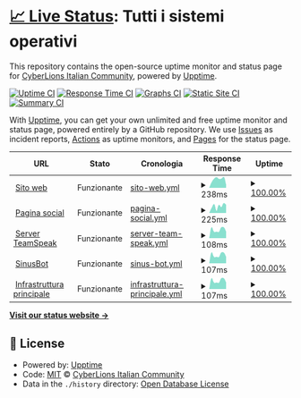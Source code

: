 # [📈 Live Status](https://CyberLions-Italian-Community.github.io/status): <!--live status--> **Tutti i sistemi operativi**

This repository contains the open-source uptime monitor and status page for [CyberLions Italian Community](https://cyberlions-ita.eu/), powered by [Upptime](https://github.com/upptime/upptime).

[![Uptime CI](https://github.com/CyberLions-Italian-Community/status/workflows/Uptime%20CI/badge.svg)](https://github.com/CyberLions-Italian-Community/status/actions?query=workflow%3A%22Uptime+CI%22)
[![Response Time CI](https://github.com/CyberLions-Italian-Community/status/workflows/Response%20Time%20CI/badge.svg)](https://github.com/CyberLions-Italian-Community/status/actions?query=workflow%3A%22Response+Time+CI%22)
[![Graphs CI](https://github.com/CyberLions-Italian-Community/status/workflows/Graphs%20CI/badge.svg)](https://github.com/CyberLions-Italian-Community/status/actions?query=workflow%3A%22Graphs+CI%22)
[![Static Site CI](https://github.com/CyberLions-Italian-Community/status/workflows/Static%20Site%20CI/badge.svg)](https://github.com/CyberLions-Italian-Community/status/actions?query=workflow%3A%22Static+Site+CI%22)
[![Summary CI](https://github.com/CyberLions-Italian-Community/status/workflows/Summary%20CI/badge.svg)](https://github.com/CyberLions-Italian-Community/status/actions?query=workflow%3A%22Summary+CI%22)

With [Upptime](https://upptime.js.org), you can get your own unlimited and free uptime monitor and status page, powered entirely by a GitHub repository. We use [Issues](https://github.com/CyberLions-Italian-Community/status/issues) as incident reports, [Actions](https://github.com/CyberLions-Italian-Community/status/actions) as uptime monitors, and [Pages](https://CyberLions-Italian-Community.github.io/status) for the status page.

<!--start: status pages-->
<!-- This summary is generated by Upptime (https://github.com/upptime/upptime) -->
<!-- Do not edit this manually, your changes will be overwritten -->
<!-- prettier-ignore -->
| URL | Stato | Cronologia | Response Time | Uptime |
| --- | ------ | ------- | ------------- | ------ |
| <img alt="" src="https://icons.duckduckgo.com/ip3/cyberlions-ita.eu.ico" height="13"> [Sito web](https://cyberlions-ita.eu) | Funzionante | [sito-web.yml](https://github.com/CyberLions-Italian-Community/status/commits/HEAD/history/sito-web.yml) | <details><summary><img alt="Grafico del tempo di risposta" src="./graphs/sito-web/response-time-week.png" height="20"> 238ms</summary><br><a href="https://status.cyberlions-ita.eu/history/sito-web"><img alt="Response time 175" src="https://img.shields.io/endpoint?url=https%3A%2F%2Fraw.githubusercontent.com%2FCyberLions-Italian-Community%2Fstatus%2FHEAD%2Fapi%2Fsito-web%2Fresponse-time.json"></a><br><a href="https://status.cyberlions-ita.eu/history/sito-web"><img alt="Tempo di risposta (24 ore) 67" src="https://img.shields.io/endpoint?url=https%3A%2F%2Fraw.githubusercontent.com%2FCyberLions-Italian-Community%2Fstatus%2FHEAD%2Fapi%2Fsito-web%2Fresponse-time-day.json"></a><br><a href="https://status.cyberlions-ita.eu/history/sito-web"><img alt="Tempo di risposta (7 giorni) 238" src="https://img.shields.io/endpoint?url=https%3A%2F%2Fraw.githubusercontent.com%2FCyberLions-Italian-Community%2Fstatus%2FHEAD%2Fapi%2Fsito-web%2Fresponse-time-week.json"></a><br><a href="https://status.cyberlions-ita.eu/history/sito-web"><img alt="Tempo di risposta (30 giorni) 240" src="https://img.shields.io/endpoint?url=https%3A%2F%2Fraw.githubusercontent.com%2FCyberLions-Italian-Community%2Fstatus%2FHEAD%2Fapi%2Fsito-web%2Fresponse-time-month.json"></a><br><a href="https://status.cyberlions-ita.eu/history/sito-web"><img alt="Tempo di risposta (1 anno) 175" src="https://img.shields.io/endpoint?url=https%3A%2F%2Fraw.githubusercontent.com%2FCyberLions-Italian-Community%2Fstatus%2FHEAD%2Fapi%2Fsito-web%2Fresponse-time-year.json"></a></details> | <details><summary><a href="https://status.cyberlions-ita.eu/history/sito-web">100.00%</a></summary><a href="https://status.cyberlions-ita.eu/history/sito-web"><img alt="All-time uptime 100.00%" src="https://img.shields.io/endpoint?url=https%3A%2F%2Fraw.githubusercontent.com%2FCyberLions-Italian-Community%2Fstatus%2FHEAD%2Fapi%2Fsito-web%2Fuptime.json"></a><br><a href="https://status.cyberlions-ita.eu/history/sito-web"><img alt="Tempo di attività (24 ore) 100.00%" src="https://img.shields.io/endpoint?url=https%3A%2F%2Fraw.githubusercontent.com%2FCyberLions-Italian-Community%2Fstatus%2FHEAD%2Fapi%2Fsito-web%2Fuptime-day.json"></a><br><a href="https://status.cyberlions-ita.eu/history/sito-web"><img alt="Tempo di attività (7 giorni) 100.00%" src="https://img.shields.io/endpoint?url=https%3A%2F%2Fraw.githubusercontent.com%2FCyberLions-Italian-Community%2Fstatus%2FHEAD%2Fapi%2Fsito-web%2Fuptime-week.json"></a><br><a href="https://status.cyberlions-ita.eu/history/sito-web"><img alt="Tempo di attività (30 giorni) 100.00%" src="https://img.shields.io/endpoint?url=https%3A%2F%2Fraw.githubusercontent.com%2FCyberLions-Italian-Community%2Fstatus%2FHEAD%2Fapi%2Fsito-web%2Fuptime-month.json"></a><br><a href="https://status.cyberlions-ita.eu/history/sito-web"><img alt="Tempo di attività (1 anno) 100.00%" src="https://img.shields.io/endpoint?url=https%3A%2F%2Fraw.githubusercontent.com%2FCyberLions-Italian-Community%2Fstatus%2FHEAD%2Fapi%2Fsito-web%2Fuptime-year.json"></a></details>
| <img alt="" src="https://icons.duckduckgo.com/ip3/social.cyberlions-ita.eu.ico" height="13"> [Pagina social](https://social.cyberlions-ita.eu) | Funzionante | [pagina-social.yml](https://github.com/CyberLions-Italian-Community/status/commits/HEAD/history/pagina-social.yml) | <details><summary><img alt="Grafico del tempo di risposta" src="./graphs/pagina-social/response-time-week.png" height="20"> 225ms</summary><br><a href="https://status.cyberlions-ita.eu/history/pagina-social"><img alt="Response time 176" src="https://img.shields.io/endpoint?url=https%3A%2F%2Fraw.githubusercontent.com%2FCyberLions-Italian-Community%2Fstatus%2FHEAD%2Fapi%2Fpagina-social%2Fresponse-time.json"></a><br><a href="https://status.cyberlions-ita.eu/history/pagina-social"><img alt="Tempo di risposta (24 ore) 252" src="https://img.shields.io/endpoint?url=https%3A%2F%2Fraw.githubusercontent.com%2FCyberLions-Italian-Community%2Fstatus%2FHEAD%2Fapi%2Fpagina-social%2Fresponse-time-day.json"></a><br><a href="https://status.cyberlions-ita.eu/history/pagina-social"><img alt="Tempo di risposta (7 giorni) 225" src="https://img.shields.io/endpoint?url=https%3A%2F%2Fraw.githubusercontent.com%2FCyberLions-Italian-Community%2Fstatus%2FHEAD%2Fapi%2Fpagina-social%2Fresponse-time-week.json"></a><br><a href="https://status.cyberlions-ita.eu/history/pagina-social"><img alt="Tempo di risposta (30 giorni) 221" src="https://img.shields.io/endpoint?url=https%3A%2F%2Fraw.githubusercontent.com%2FCyberLions-Italian-Community%2Fstatus%2FHEAD%2Fapi%2Fpagina-social%2Fresponse-time-month.json"></a><br><a href="https://status.cyberlions-ita.eu/history/pagina-social"><img alt="Tempo di risposta (1 anno) 176" src="https://img.shields.io/endpoint?url=https%3A%2F%2Fraw.githubusercontent.com%2FCyberLions-Italian-Community%2Fstatus%2FHEAD%2Fapi%2Fpagina-social%2Fresponse-time-year.json"></a></details> | <details><summary><a href="https://status.cyberlions-ita.eu/history/pagina-social">100.00%</a></summary><a href="https://status.cyberlions-ita.eu/history/pagina-social"><img alt="All-time uptime 100.00%" src="https://img.shields.io/endpoint?url=https%3A%2F%2Fraw.githubusercontent.com%2FCyberLions-Italian-Community%2Fstatus%2FHEAD%2Fapi%2Fpagina-social%2Fuptime.json"></a><br><a href="https://status.cyberlions-ita.eu/history/pagina-social"><img alt="Tempo di attività (24 ore) 100.00%" src="https://img.shields.io/endpoint?url=https%3A%2F%2Fraw.githubusercontent.com%2FCyberLions-Italian-Community%2Fstatus%2FHEAD%2Fapi%2Fpagina-social%2Fuptime-day.json"></a><br><a href="https://status.cyberlions-ita.eu/history/pagina-social"><img alt="Tempo di attività (7 giorni) 100.00%" src="https://img.shields.io/endpoint?url=https%3A%2F%2Fraw.githubusercontent.com%2FCyberLions-Italian-Community%2Fstatus%2FHEAD%2Fapi%2Fpagina-social%2Fuptime-week.json"></a><br><a href="https://status.cyberlions-ita.eu/history/pagina-social"><img alt="Tempo di attività (30 giorni) 100.00%" src="https://img.shields.io/endpoint?url=https%3A%2F%2Fraw.githubusercontent.com%2FCyberLions-Italian-Community%2Fstatus%2FHEAD%2Fapi%2Fpagina-social%2Fuptime-month.json"></a><br><a href="https://status.cyberlions-ita.eu/history/pagina-social"><img alt="Tempo di attività (1 anno) 100.00%" src="https://img.shields.io/endpoint?url=https%3A%2F%2Fraw.githubusercontent.com%2FCyberLions-Italian-Community%2Fstatus%2FHEAD%2Fapi%2Fpagina-social%2Fuptime-year.json"></a></details>
| <img alt="" src="https://icons.duckduckgo.com/ip3/null.ico" height="13"> [Server TeamSpeak](164.132.251.188) | Funzionante | [server-team-speak.yml](https://github.com/CyberLions-Italian-Community/status/commits/HEAD/history/server-team-speak.yml) | <details><summary><img alt="Grafico del tempo di risposta" src="./graphs/server-team-speak/response-time-week.png" height="20"> 108ms</summary><br><a href="https://status.cyberlions-ita.eu/history/server-team-speak"><img alt="Response time 119" src="https://img.shields.io/endpoint?url=https%3A%2F%2Fraw.githubusercontent.com%2FCyberLions-Italian-Community%2Fstatus%2FHEAD%2Fapi%2Fserver-team-speak%2Fresponse-time.json"></a><br><a href="https://status.cyberlions-ita.eu/history/server-team-speak"><img alt="Tempo di risposta (24 ore) 90" src="https://img.shields.io/endpoint?url=https%3A%2F%2Fraw.githubusercontent.com%2FCyberLions-Italian-Community%2Fstatus%2FHEAD%2Fapi%2Fserver-team-speak%2Fresponse-time-day.json"></a><br><a href="https://status.cyberlions-ita.eu/history/server-team-speak"><img alt="Tempo di risposta (7 giorni) 108" src="https://img.shields.io/endpoint?url=https%3A%2F%2Fraw.githubusercontent.com%2FCyberLions-Italian-Community%2Fstatus%2FHEAD%2Fapi%2Fserver-team-speak%2Fresponse-time-week.json"></a><br><a href="https://status.cyberlions-ita.eu/history/server-team-speak"><img alt="Tempo di risposta (30 giorni) 120" src="https://img.shields.io/endpoint?url=https%3A%2F%2Fraw.githubusercontent.com%2FCyberLions-Italian-Community%2Fstatus%2FHEAD%2Fapi%2Fserver-team-speak%2Fresponse-time-month.json"></a><br><a href="https://status.cyberlions-ita.eu/history/server-team-speak"><img alt="Tempo di risposta (1 anno) 119" src="https://img.shields.io/endpoint?url=https%3A%2F%2Fraw.githubusercontent.com%2FCyberLions-Italian-Community%2Fstatus%2FHEAD%2Fapi%2Fserver-team-speak%2Fresponse-time-year.json"></a></details> | <details><summary><a href="https://status.cyberlions-ita.eu/history/server-team-speak">100.00%</a></summary><a href="https://status.cyberlions-ita.eu/history/server-team-speak"><img alt="All-time uptime 100.00%" src="https://img.shields.io/endpoint?url=https%3A%2F%2Fraw.githubusercontent.com%2FCyberLions-Italian-Community%2Fstatus%2FHEAD%2Fapi%2Fserver-team-speak%2Fuptime.json"></a><br><a href="https://status.cyberlions-ita.eu/history/server-team-speak"><img alt="Tempo di attività (24 ore) 100.00%" src="https://img.shields.io/endpoint?url=https%3A%2F%2Fraw.githubusercontent.com%2FCyberLions-Italian-Community%2Fstatus%2FHEAD%2Fapi%2Fserver-team-speak%2Fuptime-day.json"></a><br><a href="https://status.cyberlions-ita.eu/history/server-team-speak"><img alt="Tempo di attività (7 giorni) 100.00%" src="https://img.shields.io/endpoint?url=https%3A%2F%2Fraw.githubusercontent.com%2FCyberLions-Italian-Community%2Fstatus%2FHEAD%2Fapi%2Fserver-team-speak%2Fuptime-week.json"></a><br><a href="https://status.cyberlions-ita.eu/history/server-team-speak"><img alt="Tempo di attività (30 giorni) 100.00%" src="https://img.shields.io/endpoint?url=https%3A%2F%2Fraw.githubusercontent.com%2FCyberLions-Italian-Community%2Fstatus%2FHEAD%2Fapi%2Fserver-team-speak%2Fuptime-month.json"></a><br><a href="https://status.cyberlions-ita.eu/history/server-team-speak"><img alt="Tempo di attività (1 anno) 100.00%" src="https://img.shields.io/endpoint?url=https%3A%2F%2Fraw.githubusercontent.com%2FCyberLions-Italian-Community%2Fstatus%2FHEAD%2Fapi%2Fserver-team-speak%2Fuptime-year.json"></a></details>
| <img alt="" src="https://icons.duckduckgo.com/ip3/null.ico" height="13"> [SinusBot](217.182.128.229) | Funzionante | [sinus-bot.yml](https://github.com/CyberLions-Italian-Community/status/commits/HEAD/history/sinus-bot.yml) | <details><summary><img alt="Grafico del tempo di risposta" src="./graphs/sinus-bot/response-time-week.png" height="20"> 107ms</summary><br><a href="https://status.cyberlions-ita.eu/history/sinus-bot"><img alt="Response time 118" src="https://img.shields.io/endpoint?url=https%3A%2F%2Fraw.githubusercontent.com%2FCyberLions-Italian-Community%2Fstatus%2FHEAD%2Fapi%2Fsinus-bot%2Fresponse-time.json"></a><br><a href="https://status.cyberlions-ita.eu/history/sinus-bot"><img alt="Tempo di risposta (24 ore) 90" src="https://img.shields.io/endpoint?url=https%3A%2F%2Fraw.githubusercontent.com%2FCyberLions-Italian-Community%2Fstatus%2FHEAD%2Fapi%2Fsinus-bot%2Fresponse-time-day.json"></a><br><a href="https://status.cyberlions-ita.eu/history/sinus-bot"><img alt="Tempo di risposta (7 giorni) 107" src="https://img.shields.io/endpoint?url=https%3A%2F%2Fraw.githubusercontent.com%2FCyberLions-Italian-Community%2Fstatus%2FHEAD%2Fapi%2Fsinus-bot%2Fresponse-time-week.json"></a><br><a href="https://status.cyberlions-ita.eu/history/sinus-bot"><img alt="Tempo di risposta (30 giorni) 119" src="https://img.shields.io/endpoint?url=https%3A%2F%2Fraw.githubusercontent.com%2FCyberLions-Italian-Community%2Fstatus%2FHEAD%2Fapi%2Fsinus-bot%2Fresponse-time-month.json"></a><br><a href="https://status.cyberlions-ita.eu/history/sinus-bot"><img alt="Tempo di risposta (1 anno) 118" src="https://img.shields.io/endpoint?url=https%3A%2F%2Fraw.githubusercontent.com%2FCyberLions-Italian-Community%2Fstatus%2FHEAD%2Fapi%2Fsinus-bot%2Fresponse-time-year.json"></a></details> | <details><summary><a href="https://status.cyberlions-ita.eu/history/sinus-bot">100.00%</a></summary><a href="https://status.cyberlions-ita.eu/history/sinus-bot"><img alt="All-time uptime 99.92%" src="https://img.shields.io/endpoint?url=https%3A%2F%2Fraw.githubusercontent.com%2FCyberLions-Italian-Community%2Fstatus%2FHEAD%2Fapi%2Fsinus-bot%2Fuptime.json"></a><br><a href="https://status.cyberlions-ita.eu/history/sinus-bot"><img alt="Tempo di attività (24 ore) 100.00%" src="https://img.shields.io/endpoint?url=https%3A%2F%2Fraw.githubusercontent.com%2FCyberLions-Italian-Community%2Fstatus%2FHEAD%2Fapi%2Fsinus-bot%2Fuptime-day.json"></a><br><a href="https://status.cyberlions-ita.eu/history/sinus-bot"><img alt="Tempo di attività (7 giorni) 100.00%" src="https://img.shields.io/endpoint?url=https%3A%2F%2Fraw.githubusercontent.com%2FCyberLions-Italian-Community%2Fstatus%2FHEAD%2Fapi%2Fsinus-bot%2Fuptime-week.json"></a><br><a href="https://status.cyberlions-ita.eu/history/sinus-bot"><img alt="Tempo di attività (30 giorni) 100.00%" src="https://img.shields.io/endpoint?url=https%3A%2F%2Fraw.githubusercontent.com%2FCyberLions-Italian-Community%2Fstatus%2FHEAD%2Fapi%2Fsinus-bot%2Fuptime-month.json"></a><br><a href="https://status.cyberlions-ita.eu/history/sinus-bot"><img alt="Tempo di attività (1 anno) 99.92%" src="https://img.shields.io/endpoint?url=https%3A%2F%2Fraw.githubusercontent.com%2FCyberLions-Italian-Community%2Fstatus%2FHEAD%2Fapi%2Fsinus-bot%2Fuptime-year.json"></a></details>
| <img alt="" src="https://icons.duckduckgo.com/ip3/null.ico" height="13"> [Infrastruttura principale](217.182.128.229) | Funzionante | [infrastruttura-principale.yml](https://github.com/CyberLions-Italian-Community/status/commits/HEAD/history/infrastruttura-principale.yml) | <details><summary><img alt="Grafico del tempo di risposta" src="./graphs/infrastruttura-principale/response-time-week.png" height="20"> 107ms</summary><br><a href="https://status.cyberlions-ita.eu/history/infrastruttura-principale"><img alt="Response time 118" src="https://img.shields.io/endpoint?url=https%3A%2F%2Fraw.githubusercontent.com%2FCyberLions-Italian-Community%2Fstatus%2FHEAD%2Fapi%2Finfrastruttura-principale%2Fresponse-time.json"></a><br><a href="https://status.cyberlions-ita.eu/history/infrastruttura-principale"><img alt="Tempo di risposta (24 ore) 91" src="https://img.shields.io/endpoint?url=https%3A%2F%2Fraw.githubusercontent.com%2FCyberLions-Italian-Community%2Fstatus%2FHEAD%2Fapi%2Finfrastruttura-principale%2Fresponse-time-day.json"></a><br><a href="https://status.cyberlions-ita.eu/history/infrastruttura-principale"><img alt="Tempo di risposta (7 giorni) 107" src="https://img.shields.io/endpoint?url=https%3A%2F%2Fraw.githubusercontent.com%2FCyberLions-Italian-Community%2Fstatus%2FHEAD%2Fapi%2Finfrastruttura-principale%2Fresponse-time-week.json"></a><br><a href="https://status.cyberlions-ita.eu/history/infrastruttura-principale"><img alt="Tempo di risposta (30 giorni) 119" src="https://img.shields.io/endpoint?url=https%3A%2F%2Fraw.githubusercontent.com%2FCyberLions-Italian-Community%2Fstatus%2FHEAD%2Fapi%2Finfrastruttura-principale%2Fresponse-time-month.json"></a><br><a href="https://status.cyberlions-ita.eu/history/infrastruttura-principale"><img alt="Tempo di risposta (1 anno) 118" src="https://img.shields.io/endpoint?url=https%3A%2F%2Fraw.githubusercontent.com%2FCyberLions-Italian-Community%2Fstatus%2FHEAD%2Fapi%2Finfrastruttura-principale%2Fresponse-time-year.json"></a></details> | <details><summary><a href="https://status.cyberlions-ita.eu/history/infrastruttura-principale">100.00%</a></summary><a href="https://status.cyberlions-ita.eu/history/infrastruttura-principale"><img alt="All-time uptime 100.00%" src="https://img.shields.io/endpoint?url=https%3A%2F%2Fraw.githubusercontent.com%2FCyberLions-Italian-Community%2Fstatus%2FHEAD%2Fapi%2Finfrastruttura-principale%2Fuptime.json"></a><br><a href="https://status.cyberlions-ita.eu/history/infrastruttura-principale"><img alt="Tempo di attività (24 ore) 100.00%" src="https://img.shields.io/endpoint?url=https%3A%2F%2Fraw.githubusercontent.com%2FCyberLions-Italian-Community%2Fstatus%2FHEAD%2Fapi%2Finfrastruttura-principale%2Fuptime-day.json"></a><br><a href="https://status.cyberlions-ita.eu/history/infrastruttura-principale"><img alt="Tempo di attività (7 giorni) 100.00%" src="https://img.shields.io/endpoint?url=https%3A%2F%2Fraw.githubusercontent.com%2FCyberLions-Italian-Community%2Fstatus%2FHEAD%2Fapi%2Finfrastruttura-principale%2Fuptime-week.json"></a><br><a href="https://status.cyberlions-ita.eu/history/infrastruttura-principale"><img alt="Tempo di attività (30 giorni) 100.00%" src="https://img.shields.io/endpoint?url=https%3A%2F%2Fraw.githubusercontent.com%2FCyberLions-Italian-Community%2Fstatus%2FHEAD%2Fapi%2Finfrastruttura-principale%2Fuptime-month.json"></a><br><a href="https://status.cyberlions-ita.eu/history/infrastruttura-principale"><img alt="Tempo di attività (1 anno) 100.00%" src="https://img.shields.io/endpoint?url=https%3A%2F%2Fraw.githubusercontent.com%2FCyberLions-Italian-Community%2Fstatus%2FHEAD%2Fapi%2Finfrastruttura-principale%2Fuptime-year.json"></a></details>

<!--end: status pages-->

[**Visit our status website →**](https://CyberLions-Italian-Community.github.io/status)

## 📄 License

- Powered by: [Upptime](https://github.com/upptime/upptime)
- Code: [MIT](./LICENSE) © [CyberLions Italian Community](https://cyberlions-ita.eu/)
- Data in the `./history` directory: [Open Database License](https://opendatacommons.org/licenses/odbl/1-0/)
